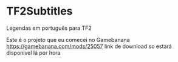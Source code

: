 # TF2Subtitles
Legendas em português para TF2

Este é o projeto que eu comecei no Gamebanana
https://gamebanana.com/mods/25057
link de download so estará disponivel lá por hora
